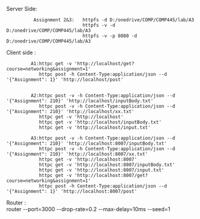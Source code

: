 Server Side:  

              Assignment 2&3:   httpfs -d D:/onedrive/COMP/COMP445/lab/A3
                                httpfs -v -d D:/onedrive/COMP/COMP445/lab/A3
                                httpfs -v -p 8080 -d D:/onedrive/COMP/COMP445/lab/A3


Client side :

             A1:httpc get -v 'http://localhost/get?course=networking&assignment=1'
                httpc post -h Content-Type:application/json --d '{"Assignment": 1}' 'http://localhost/post'


             A2:httpc post -v -h Content-Type:application/json --d '{"Assignment": 210}' 'http://localhost/inputBody.txt'
                httpc post -v -h Content-Type:application/json --d '{"Assignment": 210}' 'http://localhost/xx.txt'
                httpc get -v 'http://localhost'
                httpc get -v 'http://localhost/inputBody.txt'
                httpc get -v 'http://localhost/input.txt'

             A3:httpc post -v -h Content-Type:application/json --d '{"Assignment": 210}' 'http://localhost:8007/inputBody.txt'
                httpc post -v -h Content-Type:application/json --d '{"Assignment": 210}' 'http://localhost:8007/xx.txt'
                httpc get -v 'http://localhost:8007'
                httpc get -v 'http://localhost:8007/inputBody.txt'
                httpc get -v 'http://localhost:8007/input.txt'
                httpc get -v 'http://localhost:8007/get?course=networking&assignment=1'
                httpc post -h Content-Type:application/json --d '{"Assignment": 1}' 'http://localhost:8007/post'

Router  :       
              router --port=3000 --drop-rate=0.2 --max-delay=10ms --seed=1
